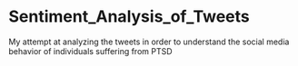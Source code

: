 # Sentiment_Analysis_of_Tweets
My attempt at analyzing the tweets in order to understand the social media behavior of individuals suffering from PTSD
